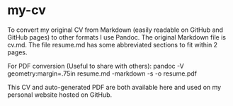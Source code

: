 # my-cv

To convert my original CV from Markdown (easily readable on GitHub and GitHub pages) to other formats I use Pandoc. The original Markdown file is cv.md. The file resume.md has some abbreviated sections to fit within 2 pages.

For PDF conversion (Useful to share with others): pandoc -V geometry:margin=.75in resume.md -markdown -s -o resume.pdf

This CV and auto-generated PDF are both available here and used on my personal website hosted on GitHub.
